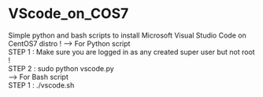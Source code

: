 # VScode_on_COS7
Simple python and bash scripts to install Microsoft Visual Studio Code on CentOS7 distro ! 
--> For Python script  
STEP 1 : Make sure you are logged in as any created super user but not root !  
STEP 2 : sudo python vscode.py  
--> For Bash script  
STEP 1 : ./vscode.sh


